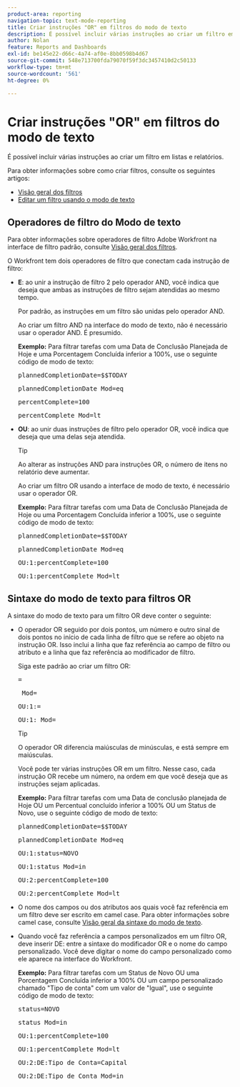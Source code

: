 ```yaml
---
product-area: reporting
navigation-topic: text-mode-reporting
title: Criar instruções "OR" em filtros do modo de texto
description: É possível incluir várias instruções ao criar um filtro em listas e relatórios.
author: Nolan
feature: Reports and Dashboards
exl-id: be145e22-d66c-4a74-af0e-8bb0598b4d67
source-git-commit: 548e713700fda79070f59f3dc3457410d2c50133
workflow-type: tm+mt
source-wordcount: '561'
ht-degree: 0%

---
```


# Criar instruções &quot;OR&quot; em filtros do modo de texto

É possível incluir várias instruções ao criar um filtro em listas e relatórios.

Para obter informações sobre como criar filtros, consulte os seguintes artigos:

* [Visão geral dos filtros](../../../reports-and-dashboards/reports/reporting-elements/filters-overview.md)
* [Editar um filtro usando o modo de texto](../../../reports-and-dashboards/reports/text-mode/edit-text-mode-in-filter.md)

## Operadores de filtro do Modo de texto

Para obter informações sobre operadores de filtro Adobe Workfront na interface de filtro padrão, consulte [Visão geral dos filtros](../../../reports-and-dashboards/reports/reporting-elements/filters-overview.md).

O Workfront tem dois operadores de filtro que conectam cada instrução de filtro:

* **E**: ao unir a instrução de filtro 2 pelo operador AND, você indica que deseja que ambas as instruções de filtro sejam atendidas ao mesmo tempo.

  Por padrão, as instruções em um filtro são unidas pelo operador AND.

  Ao criar um filtro AND na interface do modo de texto, não é necessário usar o operador AND. É presumido.

  **Exemplo:** Para filtrar tarefas com uma Data de Conclusão Planejada de Hoje e uma Porcentagem Concluída inferior a 100%, use o seguinte código de modo de texto:

  <pre>plannedCompletionDate=$$TODAY</pre><pre>plannedCompletionDate_Mod=eq</pre><pre>percentComplete=100</pre><pre>percentComplete_Mod=lt</pre>

* **OU**: ao unir duas instruções de filtro pelo operador OR, você indica que deseja que uma delas seja atendida.

  >[!TIP]
  >
  >Ao alterar as instruções AND para instruções OR, o número de itens no relatório deve aumentar.

  Ao criar um filtro OR usando a interface de modo de texto, é necessário usar o operador OR.

  **Exemplo:** Para filtrar tarefas com uma Data de Conclusão Planejada de Hoje ou uma Porcentagem Concluída inferior a 100%, use o seguinte código de modo de texto:

  <pre>plannedCompletionDate=$$TODAY</pre><pre>plannedCompletionDate_Mod=eq</pre><pre>OU:1:percentComplete=100</pre><pre>OU:1:percentComplete_Mod=lt</pre>

## Sintaxe do modo de texto para filtros OR

A sintaxe do modo de texto para um filtro OR deve conter o seguinte:

* O operador OR seguido por dois pontos, um número e outro sinal de dois pontos no início de cada linha de filtro que se refere ao objeto na instrução OR. Isso inclui a linha que faz referência ao campo de filtro ou atributo e a linha que faz referência ao modificador de filtro.

  Siga este padrão ao criar um filtro OR:

  <pre><field name in camel case>=<value></pre><pre><field name in camel case>_Mod=<modifier value></pre><pre>OU:1:<field name in camel case>=<value></pre><pre>OU:1:<field name in camel case>_Mod=<modifier value></pre>

  >[!TIP]
  >
  >O operador OR diferencia maiúsculas de minúsculas, e está sempre em maiúsculas.

  Você pode ter várias instruções OR em um filtro. Nesse caso, cada instrução OR recebe um número, na ordem em que você deseja que as instruções sejam aplicadas.

  **Exemplo:**  Para filtrar tarefas com uma Data de conclusão planejada de Hoje OU um Percentual concluído inferior a 100% OU um Status de Novo, use o seguinte código de modo de texto:

  <pre>plannedCompletionDate=$$TODAY</pre><pre>plannedCompletionDate_Mod=eq</pre><pre>OU:1:status=NOVO</pre><pre>OU:1:status_Mod=in</pre><pre>OU:2:percentComplete=100</pre><pre>OU:2:percentComplete_Mod=lt</pre>

* O nome dos campos ou dos atributos aos quais você faz referência em um filtro deve ser escrito em camel case. Para obter informações sobre camel case, consulte [Visão geral da sintaxe do modo de texto](../../../reports-and-dashboards/reports/text-mode/text-mode-syntax-overview.md).
* Quando você faz referência a campos personalizados em um filtro OR, deve inserir DE: entre a sintaxe do modificador OR e o nome do campo personalizado. Você deve digitar o nome do campo personalizado como ele aparece na interface do Workfront.

  **Exemplo:** Para filtrar tarefas com um Status de Novo OU uma Porcentagem Concluída inferior a 100% OU um campo personalizado chamado &quot;Tipo de conta&quot; com um valor de &quot;Igual&quot;, use o seguinte código de modo de texto:

  <pre>status=NOVO</pre><pre>status_Mod=in</pre><pre>OU:1:percentComplete=100</pre><pre>OU:1:percentComplete_Mod=lt</pre><pre>OU:2:DE:Tipo de Conta=Capital</pre><pre>OU:2:DE:Tipo de Conta_Mod=in</pre>
